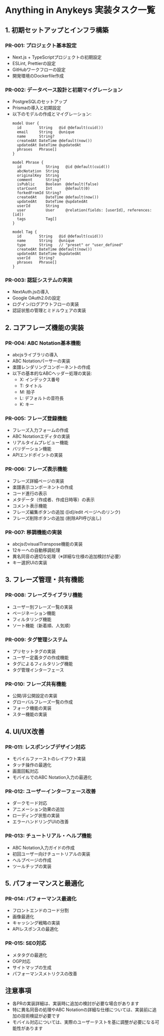 # Anything in Anykeys 実装タスク一覧

## 1. 初期セットアップとインフラ構築

### PR-001: プロジェクト基本設定
- Next.js + TypeScriptプロジェクトの初期設定
- ESLint, Prettierの設定
- GitHubワークフローの設定
- 開発環境のDockerfile作成

### PR-002: データベース設計と初期マイグレーション
- PostgreSQLのセットアップ
- Prismaの導入と初期設定
- 以下のモデルの作成とマイグレーション:
  ```prisma
  model User {
    id        String   @id @default(cuid())
    email     String   @unique
    name      String?
    createdAt DateTime @default(now())
    updatedAt DateTime @updatedAt
    phrases   Phrase[]
  }

  model Phrase {
    id           String   @id @default(cuid())
    abcNotation  String
    originalKey  String
    comment      String?
    isPublic     Boolean  @default(false)
    starCount    Int      @default(0)
    forkedFromId String?
    createdAt    DateTime @default(now())
    updatedAt    DateTime @updatedAt
    userId       String
    user         User     @relation(fields: [userId], references: [id])
    tags         Tag[]
  }

  model Tag {
    id        String   @id @default(cuid())
    name      String   @unique
    type      String   // "preset" or "user_defined"
    createdAt DateTime @default(now())
    updatedAt DateTime @updatedAt
    userId    String?
    phrases   Phrase[]
  }
  ```

### PR-003: 認証システムの実装
- NextAuth.jsの導入
- Google OAuth2.0の設定
- ログイン/ログアウトフローの実装
- 認証状態の管理とミドルウェアの実装

## 2. コアフレーズ機能の実装

### PR-004: ABC Notation基本機能
- abcjsライブラリの導入
- ABC Notationパーサーの実装
- 楽譜レンダリングコンポーネントの作成
- 以下の基本的なABCヘッダー処理の実装:
  - X: インデックス番号
  - T: タイトル
  - M: 拍子
  - L: デフォルトの音符長
  - K: キー

### PR-005: フレーズ登録機能
- フレーズ入力フォームの作成
- ABC Notationエディタの実装
- リアルタイムプレビュー機能
- バリデーション機能
- APIエンドポイントの実装

### PR-006: フレーズ表示機能
- フレーズ詳細ページの実装
- 楽譜表示コンポーネントの作成
- コード進行の表示
- メタデータ（作成者、作成日時等）の表示
- コメント表示機能
- フレーズ編集ボタンの追加 ([id]/edit ページへのリンク)
- フレーズ削除ボタンの追加 (削除API呼び出し)

### PR-007: 移調機能の実装
- abcjsのvisualTranspose機能の実装
- 12キーへの自動移調処理
- 異名同音の適切な処理（※詳細な仕様の追加検討が必要）
- キー選択UIの実装

## 3. フレーズ管理・共有機能

### PR-008: フレーズライブラリ機能
- ユーザー別フレーズ一覧の実装
- ページネーション機能
- フィルタリング機能
- ソート機能（新着順、人気順）

### PR-009: タグ管理システム
- プリセットタグの実装
- ユーザー定義タグの作成機能
- タグによるフィルタリング機能
- タグ管理インターフェース

### PR-010: フレーズ共有機能
- 公開/非公開設定の実装
- グローバルフレーズ一覧の作成
- フォーク機能の実装
- スター機能の実装

## 4. UI/UX改善

### PR-011: レスポンシブデザイン対応
- モバイルファーストのレイアウト実装
- タッチ操作の最適化
- 画面回転対応
- モバイルでのABC Notation入力の最適化

### PR-012: ユーザーインターフェース改善
- ダークモード対応
- アニメーション効果の追加
- ローディング状態の実装
- エラーハンドリングUIの改善

### PR-013: チュートリアル・ヘルプ機能
- ABC Notation入力ガイドの作成
- 初回ユーザー向けチュートリアルの実装
- ヘルプページの作成
- ツールチップの実装

## 5. パフォーマンスと最適化

### PR-014: パフォーマンス最適化
- フロントエンドのコード分割
- 画像最適化
- キャッシング戦略の実装
- APIレスポンスの最適化

### PR-015: SEO対応
- メタタグの最適化
- OGP対応
- サイトマップの生成
- パフォーマンスメトリクスの改善

## 注意事項
- 各PRの実装詳細は、実装時に追加の検討が必要な場合があります
- 特に異名同音の処理やABC Notationの詳細な仕様については、実装前に追加の技術検証が必要です
- モバイル対応については、実際のユーザーテストを基に調整が必要になる可能性があります